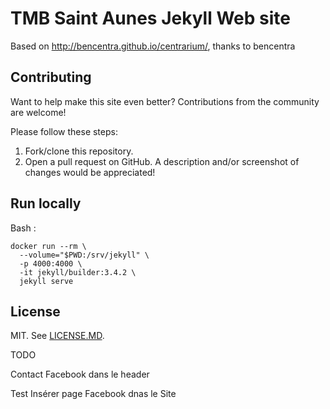 # TMB Saint Aunes Jekyll Web site

Based on http://bencentra.github.io/centrarium/, thanks to bencentra

## Contributing

Want to help make this site even better? Contributions from the community are welcome!

Please follow these steps:

1. Fork/clone this repository.
3. Open a pull request on GitHub. A description and/or screenshot of changes would be appreciated!

## Run locally

Bash : 

```
docker run --rm \
  --volume="$PWD:/srv/jekyll" \
  -p 4000:4000 \
  -it jekyll/builder:3.4.2 \
  jekyll serve
```

## License

MIT. See [LICENSE.MD](https://github.com/tgirard12/tmbsa/blob/master/LICENSE.md).

TODO 

Contact Facebook dans le header

Test Insérer page Facebook dnas le Site
